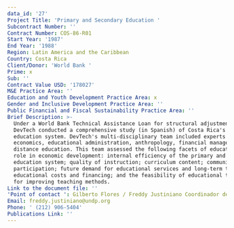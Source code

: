 ```yaml
---
data_id: '27'
Project Title: 'Primary and Secondary Education '
Subcontract Number: ''
Contract Number: COS-86-R01
Start Year: '1987'
End Year: '1988'
Region: Latin America and the Caribbean
Country: Costa Rica
Client/Donor: 'World Bank '
Prime: x
Sub: ''
Contract Value USD: '178027'
M&E Practice Area: ''
Education and Youth Development Practice Area: x
Gender and Inclusive Development Practice Area: ''
Public Financial and Fiscal Sustainability Practice Area: ''
Brief Description: >-
  Under a World Bank Technical Assistance Loan for structural adjustment,
  DevTech conducted a comprehensive study (in Spanish) of Costa Rica's general
  education system. DevTech's multi-disciplinary team included experts in
  economics, educational administration, anthropology, financial management, and
  distance education. This team assessed the following facets of education's
  role in economic development: internal efficiency of the primary and secondary
  education system; quality of instruction; curriculum content; community
  participation; future demand for educational services and long-term trends of
  educational costs and financing; and the feasibility of educational television
  for improving teaching methods.
Link to the document file: ''
'Point of contact ': Gilberto Flores / Freddy Justiniano Coordinador del Programa
Email: freddy.justiniano@undp.org
Phone: ' (212) 906-5404'
Publications Link: ''
---
```

